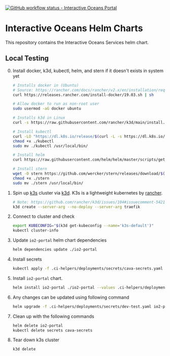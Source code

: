 [![GitHub workflow status - Interactive Oceans Portal](https://img.shields.io/github/workflow/status/cormorack/helm-charts/Test%20Portal%20Chart?logo=github&label=Interactive%20Oceans%20Services)](https://github.com/cormorack/helm-charts/actions)

# Interactive Oceans Helm Charts

This repository contains the Interactive Oceans Services helm chart.

## Local Testing

0. Install docker, k3d, kubectl, helm, and stern if it doesn't exists in system yet

    ```bash
    # Installs docker in (Ubuntu)
    # Source: https://rancher.com/docs/rancher/v2.x/en/installation/requirements/installing-docker/
    curl https://releases.rancher.com/install-docker/19.03.sh | sh

    # Allow docker to run as non-root user
    sudo usermod -aG docker ubuntu

    # Installs k3d in Linux
    curl -s https://raw.githubusercontent.com/rancher/k3d/main/install.sh | bash

    # Install kubectl
    curl -LO "https://dl.k8s.io/release/$(curl -L -s https://dl.k8s.io/release/stable.txt)/bin/linux/amd64/kubectl"
    chmod +x ./kubectl
    sudo mv ./kubectl /usr/local/bin/

    # Install helm
    curl https://raw.githubusercontent.com/helm/helm/master/scripts/get-helm-3 | bash

    # Install stern
    wget -O stern https://github.com/wercker/stern/releases/download/$(curl -s https://api.github.com/repos/wercker/stern/releases/latest | grep tag_name | cut -d '"' -f 4)/stern_linux_amd64
    chmod +x ./stern
    sudo mv ./stern /usr/local/bin/
    ```

1. Spin up [k3s](https://k3s.io/) cluster via [k3d](https://k3d.io/). K3s is a lightweight kubernetes by [rancher](https://rancher.com/).

    ``` bash
    # Note: https://github.com/rancher/k3d/issues/104#issuecomment-542184960
    k3d create --server-arg --no-deploy --server-arg traefik
    ```

2. Connect to cluster and check

    ```bash
    export KUBECONFIG="$(k3d get-kubeconfig --name='k3s-default')"
    kubectl cluster-info
    ```

3. Update `io2-portal` helm chart dependencies

    ```bash
    helm dependencies update ./io2-portal
    ```

4. Install secrets

    ```bash
    kubectl apply -f .ci-helpers/deployments/secrets/cava-secrets.yaml
    ```

5. Install `io2-portal` chart.

    ```bash
    helm install io2-portal ./io2-portal --values .ci-helpers/deployments/secrets/dev-test.yaml
    ```

6. Any changes can be updated using following command

    ```bash
    helm upgrade -f .ci-helpers/deployments/secrets/dev-test.yaml io2-portal ./io2-portal
    ```

7. Clean up with the following commands

    ```bash
    helm delete io2-portal
    kubectl delete secrets cava-secrets
    ```

8. Tear down k3s cluster

    ```bash
    k3d delete
    ```
